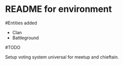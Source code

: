 README for environment
==========================

#Entities added

- Clan
- Battleground

#TODO

Setup voting system universal for meetup and chieftain.

